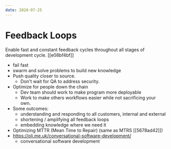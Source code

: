 ```yaml
---
date: 2020-07-25
---
```


# Feedback Loops

Enable fast and constant feedback cycles throughout all stages of development cycle.
[[e08bf4bf]]

- fail fast
- swarm and solve problems to build new knowledge
- Push quality closer to source.
  - Don't wait for QA to address security.
- Optimize for people down the chain
  - Dev team should work to make program more deployable
  - Work to make others workflows easier while not sacrificing your own.
- Some outcomes:
  - understanding and responding to all customers, internal and external
  - shortening / amplifying all feedback loops
  - embedding knowledge where we need it
- Optimizing MTTR (Mean Time to Repair) (same as MTRS [[5678ad42]])
- <https://oli.me.uk/conversational-software-development/>
  - conversational software development
